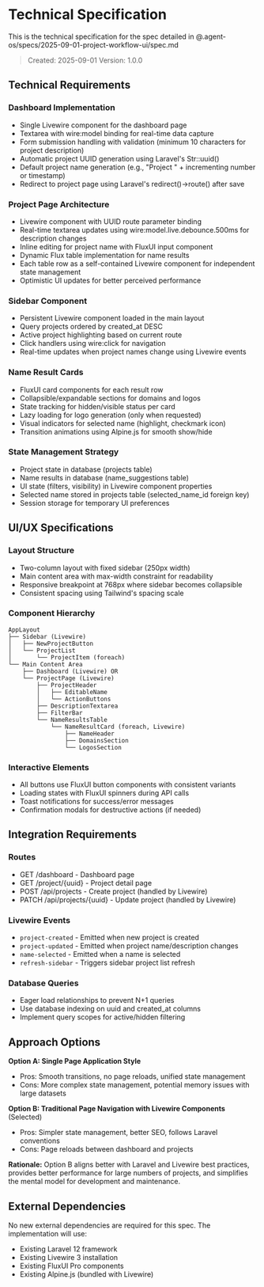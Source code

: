 # Technical Specification

This is the technical specification for the spec detailed in @.agent-os/specs/2025-09-01-project-workflow-ui/spec.md

> Created: 2025-09-01
> Version: 1.0.0

## Technical Requirements

### Dashboard Implementation
- Single Livewire component for the dashboard page
- Textarea with wire:model binding for real-time data capture
- Form submission handling with validation (minimum 10 characters for project description)
- Automatic project UUID generation using Laravel's Str::uuid()
- Default project name generation (e.g., "Project " + incrementing number or timestamp)
- Redirect to project page using Laravel's redirect()->route() after save

### Project Page Architecture
- Livewire component with UUID route parameter binding
- Real-time textarea updates using wire:model.live.debounce.500ms for description changes
- Inline editing for project name with FluxUI input component
- Dynamic Flux table implementation for name results
- Each table row as a self-contained Livewire component for independent state management
- Optimistic UI updates for better perceived performance

### Sidebar Component
- Persistent Livewire component loaded in the main layout
- Query projects ordered by created_at DESC
- Active project highlighting based on current route
- Click handlers using wire:click for navigation
- Real-time updates when project names change using Livewire events

### Name Result Cards
- FluxUI card components for each result row
- Collapsible/expandable sections for domains and logos
- State tracking for hidden/visible status per card
- Lazy loading for logo generation (only when requested)
- Visual indicators for selected name (highlight, checkmark icon)
- Transition animations using Alpine.js for smooth show/hide

### State Management Strategy
- Project state in database (projects table)
- Name results in database (name_suggestions table)
- UI state (filters, visibility) in Livewire component properties
- Selected name stored in projects table (selected_name_id foreign key)
- Session storage for temporary UI preferences

## UI/UX Specifications

### Layout Structure
- Two-column layout with fixed sidebar (250px width)
- Main content area with max-width constraint for readability
- Responsive breakpoint at 768px where sidebar becomes collapsible
- Consistent spacing using Tailwind's spacing scale

### Component Hierarchy
```
AppLayout
├── Sidebar (Livewire)
│   ├── NewProjectButton
│   └── ProjectList
│       └── ProjectItem (foreach)
└── Main Content Area
    ├── Dashboard (Livewire) OR
    └── ProjectPage (Livewire)
        ├── ProjectHeader
        │   ├── EditableName
        │   └── ActionButtons
        ├── DescriptionTextarea
        ├── FilterBar
        └── NameResultsTable
            └── NameResultCard (foreach, Livewire)
                ├── NameHeader
                ├── DomainsSection
                └── LogosSection
```

### Interactive Elements
- All buttons use FluxUI button components with consistent variants
- Loading states with FluxUI spinners during API calls
- Toast notifications for success/error messages
- Confirmation modals for destructive actions (if needed)

## Integration Requirements

### Routes
- GET /dashboard - Dashboard page
- GET /project/{uuid} - Project detail page
- POST /api/projects - Create project (handled by Livewire)
- PATCH /api/projects/{uuid} - Update project (handled by Livewire)

### Livewire Events
- `project-created` - Emitted when new project is created
- `project-updated` - Emitted when project name/description changes
- `name-selected` - Emitted when a name is selected
- `refresh-sidebar` - Triggers sidebar project list refresh

### Database Queries
- Eager load relationships to prevent N+1 queries
- Use database indexing on uuid and created_at columns
- Implement query scopes for active/hidden filtering

## Approach Options

**Option A: Single Page Application Style**
- Pros: Smooth transitions, no page reloads, unified state management
- Cons: More complex state management, potential memory issues with large datasets

**Option B: Traditional Page Navigation with Livewire Components** (Selected)
- Pros: Simpler state management, better SEO, follows Laravel conventions
- Cons: Page reloads between dashboard and projects

**Rationale:** Option B aligns better with Laravel and Livewire best practices, provides better performance for large numbers of projects, and simplifies the mental model for development and maintenance.

## External Dependencies

No new external dependencies are required for this spec. The implementation will use:
- Existing Laravel 12 framework
- Existing Livewire 3 installation
- Existing FluxUI Pro components
- Existing Alpine.js (bundled with Livewire)